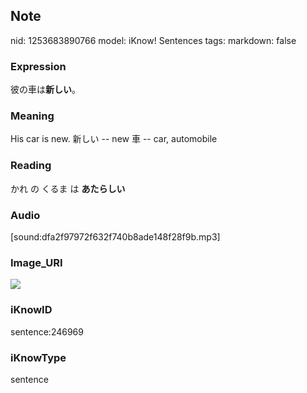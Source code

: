 ## Note
nid: 1253683890766
model: iKnow! Sentences
tags: 
markdown: false

### Expression
彼の車は<b>新しい</b>。

### Meaning
His car is new.
新しい -- new
車 -- car, automobile

### Reading
かれ の くるま は <b>あたらしい</b>

### Audio
[sound:dfa2f97972f632f740b8ade148f28f9b.mp3]

### Image_URI
<img src="023658962057b283bd5779f63097ecdc.jpg">

### iKnowID
sentence:246969

### iKnowType
sentence
